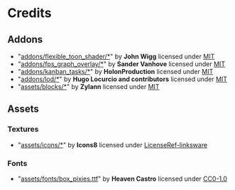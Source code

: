 # Credits

## Addons
- "[addons/flexible_toon_shader/*](https://github.com/CaptainProton42/FlexibleToonShaderGD)" by **John Wigg** licensed under [MIT](https://spdx.org/licenses/MIT.html)
- "[addons/fps_graph_overlay/*](https://github.com/SanderVanhove/godot-fps-graph-overlay)" by **Sander Vanhove** licensed under [MIT](https://spdx.org/licenses/MIT.html)
- "[addons/kanban_tasks/*](https://github.com/HolonProduction/godot_kanban_tasks)" by **HolonProduction** licensed under [MIT](https://spdx.org/licenses/MIT.html)
- "[addons/lod/*](https://github.com/godot-extended-libraries/godot-lod)" by **Hugo Locurcio and contributors** licensed under [MIT](https://spdx.org/licenses/MIT.html)
- "[assets/blocks/*](https://github.com/Zylann/marbles)" by **Zylann** licensed under [MIT](https://spdx.org/licenses/MIT.html)
## Assets
### Textures
- "[assets/icons/*](https://icons8.com/)" by **Icons8** licensed under [LicenseRef-linksware](https://spdx.org/licenses/LicenseRef-linksware.html)
### Fonts
- "[assets/fonts/box_pixies.ttf](https://www.fontspace.com/boxpixies-font-f27657)" by **Heaven Castro** licensed under [CC0-1.0](https://spdx.org/licenses/CC0-1.0.html)
